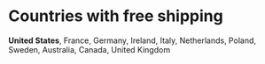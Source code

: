 # Countries with free shipping
**United States**, France, Germany, Ireland, Italy, Netherlands, Poland, Sweden, Australia, Canada, United Kingdom